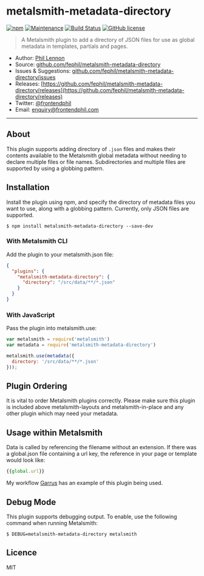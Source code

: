 # metalsmith-metadata-directory

[![npm](https://img.shields.io/npm/v/metalsmith-metadata-directory.svg)](https://www.npmjs.com/package/metalsmith-metadata-directory)
[![Maintenance](https://img.shields.io/maintenance/yes/2017.svg)]()
[![Build Status](https://travis-ci.org/fephil/metalsmith-metadata-directory.svg?branch=master)](https://travis-ci.org/fephil/metalsmith-metadata-directory)
[![GitHub license](https://img.shields.io/badge/license-MIT-blue.svg)](https://raw.githubusercontent.com/fephil/metalsmith-metadata-directory/master/LICENSE)

> A Metalsmith plugin to add a directory of JSON files for use as global metadata in templates, partials and pages.

* Author: [Phil Lennon](https://frontendphil.com)
* Source: [github.com/fephil/metalsmith-metadata-directory](https://github.com/fephil/metalsmith-metadata-directory)
* Issues & Suggestions: [github.com/fephil/metalsmith-metadata-directory/issues](https://github.com/fephil/metalsmith-metadata-directory/issues)
* Releases: [https://github.com/fephil/metalsmith-metadata-directory/releases](https://github.com/fephil/metalsmith-metadata-directory/releases)
* Twitter: [@frontendphil](https://twitter.com/frontendphil)
* Email: [enquiry@frontendphil.com](mailto:enquiry@frontendphil.com)

***

## About

This plugin supports adding directory of `.json` files and makes their contents available to the Metalsmith global metadata without needing to declare multiple files or file names. Subdirectories and multiple files are supported by using a globbing pattern.

## Installation

Install the plugin using npm, and specify the directory of metadata files you want to use, along with a globbing pattern. Currently, only JSON files are supported.

```
$ npm install metalsmith-metadata-directory --save-dev
```

### With Metalsmith CLI

Add the plugin to your metalsmith.json file:

```json
{
  "plugins": {
    "metalsmith-metadata-directory": {
      "directory": "/src/data/**/*.json"
    }
  }
}
```

### With JavaScript

Pass the plugin into metalsmith.use:

```js
var metalsmith = require('metalsmith')
var metadata = require('metalsmith-metadata-directory')

metalsmith.use(metadata({
  directory: '/src/data/**/*.json'
}));
```

## Plugin Ordering

It is vital to order Metalsmith plugins correctly. Please make sure this plugin is included above metalsmith-layouts and metalsmith-in-place and any other plugin which may need your metadata.

## Usage within Metalsmith

Data is called by referencing the filename without an extension. If there was a global.json file containing a url key, the reference in your page or template would look like:

```js
{{global.url}}
```

My workflow [Garrus](https://github.com/fephil/garrus) has an example of this plugin being used.

## Debug Mode

This plugin supports debugging output. To enable, use the following command when running Metalsmith:

```
$ DEBUG=metalsmith-metadata-directory metalsmith
```

## Licence

MIT
